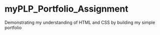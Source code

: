 # myPLP_Portfolio_Assignment
Demonstrating my understanding of HTML and CSS by building my simple portfolio

